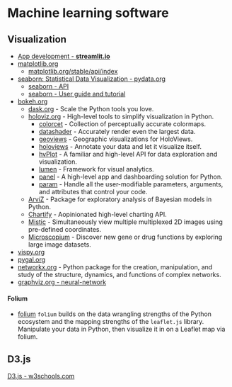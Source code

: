 # Machine learning software
## Visualization 
* [App development - **streamlit.io**](https://streamlit.io/)
* [matplotlib.org](https://matplotlib.org/)
  * [matplotlib.org/stable/api/index](https://matplotlib.org/stable/api/index)
* [seaborn: Statistical Data Visualization - pydata.org](https://seaborn.pydata.org/)
  * [seaborn - API](https://seaborn.pydata.org/api.html)
  * [seaborn - User guide and tutorial](https://seaborn.pydata.org/tutorial.html)
* [bokeh.org](https://bokeh.org/)
  * [dask.org](https://www.dask.org/) - Scale the Python tools you love.
  * [holoviz.org](https://holoviz.org/) - High-level tools to simplify visualization in Python.
    * [colorcet](https://colorcet.holoviz.org/) - Collection of perceptually accurate colormaps.
    * [datashader](https://datashader.org/) - Accurately render even the largest data.
    * [geoviews](https://geoviews.org/) - Geographic visualizations for HoloViews.
    * [holoviews](https://holoviews.org/) - Annotate your data and let it visualize itself.
    * [hvPlot](https://hvplot.holoviz.org/) - A familiar and high-level API for data exploration and visualization.
    * [lumen](https://lumen.holoviz.org/) - Framework for visual analytics.
    * [panel](https://panel.holoviz.org) - A high-level app and dashboarding solution for Python.
    * [param](https://param.holoviz.org/) - Handle all the user-modifiable parameters, arguments, and attributes that control your code.
  * [ArviZ](https://python.arviz.org/en/0.14.0/index.html) - Package for exploratory analysis of Bayesian models in Python.
  * [Chartify](https://github.com/spotify/chartify) - Aopinionated high-level charting API.
  * [Mistic](https://github.com/MathOnco/Mistic) - Simultaneously view multiple multiplexed 2D images using pre-defined coordinates.
  * [Microscopium](https://github.com/microscopium/microscopium) - Discover new gene or drug functions by exploring large image datasets.
* [vispy.org](https://vispy.org/)
* [pygal.org](https://www.pygal.org/en/stable/)
* [networkx.org](https://networkx.org/) - Python package for the creation, manipulation, and study of the structure, dynamics, and functions of complex networks.
* [graphviz.org - neural-network](https://graphviz.org/Gallery/directed/neural-network.html)

#### Folium
* [folium](https://python-visualization.github.io/folium/)
``folium`` builds on the data wrangling strengths of the Python ecosystem and the mapping strengths of the ``leaflet.js`` library. Manipulate your data in Python, then visualize it in on a Leaflet map via folium.

## D3.js
[D3.js - w3schools.com](https://www.w3schools.com/ai/ai_d3js.asp)